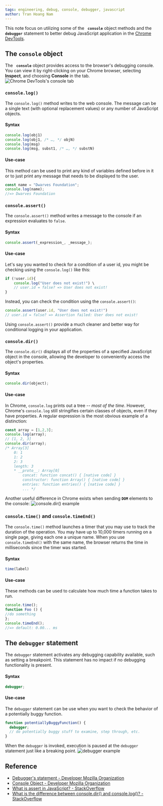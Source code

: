 ```yaml
---
tags: engineering, debug, console, debugger, javascript
author: Tran Hoang Nam
---
```

  This note focus on utilizing some of the **` console`** object methods and the **` debugger`** statement to better debug JavaScript application in the [Chrome DevTools](https://developer.chrome.com/docs/devtools/). 
  
## The `console` object
The **` console`** object provides access to the browser's debugging console. You can view it by right-clicking on your Chrome browser, selecting **Inspect**, and choosing **Console** in the tab.
![Chrome DevTools's console tab](https://wd.imgix.net/image/admin/Diu3Bq4TbPWb9Y5gr7HX.png?auto=format)

### `console.log()`
The `console.log()`  method writes to the web console. The message can be a single text (with optional replacement values) or any number of JavaScript objects.

#### Syntax
```js
console.log(obj1)
console.log(obj1, /* …, */ objN)
console.log(msg)
console.log(msg, subst1, /* …, */ substN)
```

#### Use-case
This method can be used to print any kind of variables defined before in it or to just print any message that needs to be displayed to the user.
```js
const name = "Dwarves Foundation";
console.log(name);
//=> Dwarves Foundation
```

### `console.assert()`
The `console.assert()` method writes a message to the console if an expression evaluates to `false`.

#### Syntax
```js
console.assert(_expression_, _message_);
```

#### Use-case
Let's say you wanted to check for a condition of a user id, you might be checking using the `console.log()` like this:
```js
if (!user.id){
	console.log("User does not exist!") \
	// user.id = false? => User does not exist!
}
```
Instead, you can check the condition using the `console.assert()`:
```js
console.assert(user.id, "User does not exist!") 
// user.id = false? => Assertion failed: User does not exist!
```
Using `console.assert()` provide a much cleaner and better way for conditional logging in your application.

### `console.dir()`
The `console.dir()` displays all of the properties of a specified JavaScript object in the console, allowing the developer to conveniently access the object's properties.

#### Syntax
```js
console.dir(object);
```

#### Use-case
In Chrome, `console.log` prints out a tree -- _most of the time_. However, Chrome's `console.log` still stringifies certain classes of objects, even if they have properties. A regular expression is the most obvious example of a distinction:
```js
const array = [1,2,3];
console.log(array);
// [1, 2, 3]
console.dir(array);
/* Array[3]
    0: 1
    1: 2
    2: 3
    length: 3
    * __proto__: Array[0]
        concat: function concat() { [native code] }
        constructor: function Array() { [native code] }
        entries: function entries() { [native code] }
        ... */
```
Another useful difference in Chrome exists when sending **`DOM`** elements to the console:
![console.dir() example](https://pbs.twimg.com/media/Di30ycpW0AAYOx7.jpg:medium)

### `console.time()` and `console.timeEnd()`
The `console.time()` method launches a timer that you may use to track the duration of the operation. You may have up to 10,000 timers running on a single page, giving each one a unique name. When you use `console.timeEnd()` with the same name, the browser returns the time in milliseconds since the timer was started.

#### Syntax
```js
time(label)
```
#### Use-case
These methods can be used to calculate how much time a function takes to run.
```js
console.time();
function Foo () {
//do something
};
console.timeEnd();
//=> default: 0.00... ms
```

## The `debugger` statement
The `debugger` statement activates any debugging capability available, such as setting a breakpoint. This statement has no impact if no debugging functionality is present.

#### Syntax
```js
debugger;
```
#### Use-case
The `debugger` statement can be use when you want to check the behavior of a potentially buggy function.
```js
function potentiallyBuggyFunction() {
  debugger;
  // do potentially buggy stuff to examine, step through, etc.
}
```
When the `debugger` is invoked, execution is paused at the `debugger` statement just like a breaking point.
![debugger example](https://developer.mozilla.org/en-US/docs/Web/JavaScript/Reference/Statements/debugger/screen_shot_2014-02-07_at_9.14.35_am.png)

## Reference
 - [Debugger's statement - Developer Mozilla Organization](https://developer.mozilla.org/en-US/docs/Web/JavaScript/Reference/Statements/debugger?retiredLocale=vi)
 - [Console Object - Developer Mozilla Organization](https://developer.mozilla.org/en-US/docs/Web/API/console)
 - [What is assert in JavaScript? - StackOverflow](https://stackoverflow.com/questions/15313418/what-is-assert-in-javascript)
 - [What is the difference between console.dir() and console.log()? - StackOverflow](https://stackoverflow.com/questions/11954152/whats-the-difference-between-console-dir-and-console-log)
